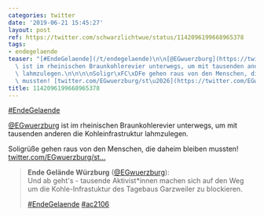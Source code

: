 ```yaml
---
categories: twitter
date: '2019-06-21 15:45:27'
layout: post
ref: https://twitter.com/schwarzlichtwue/status/1142096199668965378
tags:
- endegelaende
teaser: "[#EndeGelaende](/t/endegelaende)\n\n[@EGwuerzburg](https://twitter.com/EGwuerzburg)\
  \ ist im rheinischen Braunkohlerevier unterwegs, um mit tausenden anderen die Kohleinfrastruktur\
  \ lahmzulegen.\n\n\n\nSoligr\xFC\xDFe gehen raus von den Menschen, die daheim bleiben\
  \ mussten! [twitter.com/EGwuerzburg/st\u2026](https://twitter.com/EGwuerzburg/status/1141974419809681408)"
title: 1142096199668965378
---
```

[#EndeGelaende](/t/endegelaende)

[@EGwuerzburg](https://twitter.com/EGwuerzburg) ist im rheinischen Braunkohlerevier unterwegs, um mit tausenden anderen die Kohleinfrastruktur lahmzulegen.



Soligrüße gehen raus von den Menschen, die daheim bleiben mussten! [twitter.com/EGwuerzburg/st…](https://twitter.com/EGwuerzburg/status/1141974419809681408)
> <b>Ende Gelände Würzburg</b> ([@EGwuerzburg](https://twitter.com/EGwuerzburg)):  
>Und ab geht's - tausende Aktivist\*innen machen sich auf den Weg um die Kohle-Infrastuktur des Tagebaus Garzweiler zu blockieren.  
>  
>  
>  
>[#EndeGelaende](/t/endegelaende) [#ac2106](/t/ac2106)   

